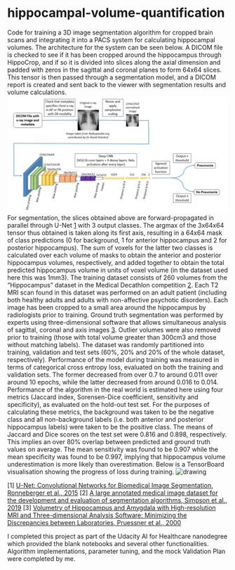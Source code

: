 # hippocampal-volume-quantification

Code for training a 3D image segmentation algorithm for cropped brain scans and integrating it into a PACS system for calculating hippocampal volumes.
The architecture for the system can be seen below. A DICOM file is checked to see if it has been cropped around the hippocampus through HippoCrop, and if so it is divided into slices along the axial dimension and padded with zeros in the sagittal and coronal planes to form 64x64 slices. This tensor is then passed through a segmentation model, and a DICOM report is created and sent back to the viewer with segmentation results and volume calculations.
<img src="https://github.com/callumcanavan/x-ray-pneumonia-detection/blob/main/images/architecture.png" alt="drawing" width="900"/>
For segmentation, the slices obtained above are forward-propagated in parallel through U-Net [1](https://arxiv.org/pdf/1505.04597.pdf) with 3 output classes. The argmax of the 3x64x64 tensor thus obtained is taken along its first axis, resulting in a 64x64 mask of class predictions (0 for background, 1 for anterior hippocampus and 2 for posterior hippocampus). The sum of voxels for the latter two classes is calculated over each volume of masks to obtain the anterior and posterior hippocampus volumes, respectively, and added together to obtain the total predicted hippocampus volume in units of voxel volume (in the dataset used here this was 1mm3). 
The training dataset consists of 260 volumes from the “Hippocampus” dataset in the Medical Decathlon competition [2](https://arxiv.org/pdf/1902.09063.pdf). Each T2 MRI scan found in this dataset was performed on an adult patient (including both healthy adults and adults with non-affective psychotic disorders). Each image has been cropped to a small area around the hippocampus by radiologists prior to training. Ground truth segmentation was performed by experts using three-dimensional software that allows simultaneous analysis of sagittal, coronal and axis images [3](https://www.researchgate.net/publication/12547862_Volumetry_of_Hippocampus_and_Amygdala_with_High-resolution_MRI_and_Three-dimensional_Analysis_Software_Minimizing_the_Discrepancies_between_Laboratories). Outlier volumes were also removed prior to training (those with total volume greater than 300cm3 and those without matching labels).
The dataset was randomly partitioned into training, validation and test sets (60%, 20% and 20% of the whole dataset, respectively). Performance of the model during training was measured in terms of categorical cross entropy loss, evaluated on both the training and validation sets. The former decreased from over 0.7 to around 0.011 over around 10 epochs, while the latter decreased from around 0.016 to 0.014. Performance of the algorithm in the real world is estimated here using four metrics (Jaccard index, Sorensen-Dice coefficient, sensitivity and specificity), as evaluated on the hold-out test set. For the purposes of calculating these metrics, the background was taken to be the negative class and all non-background labels (i.e. both anterior and posterior hippocampus labels) were taken to be the positive class. The means of Jaccard and Dice scores on the test set were 0.816 and 0.898, respectively. This implies an over 80% overlap between predicted and ground truth values on average. The mean sensitivity was found to be 0.907 while the mean specificity was found to be 0.997, implying that hippocampus volume underestimation is more likely than overestimation. 
Below is a TensorBoard visualisation showing the progress of loss during training.
<img src="https://github.com/callumcanavan/x-ray-pneumonia-detection/blob/main/images/loss.png" alt="drawing" width="900"/>

[1] [U-Net: Convolutional Networks for Biomedical Image Segmentation, Ronneberger et al., 2015]( https://arxiv.org/pdf/1505.04597.pdf)
[2] [A large annotated medical image dataset for the development and evaluation of segmentation algorithms, Simpson et al., 2019](https://arxiv.org/pdf/1902.09063.pdf)
[3] [Volumetry of Hippocampus and Amygdala with High-resolution MRI and Three-dimensional Analysis Software: Minimizing the Discrepancies between Laboratories, Pruessner et al., 2000]( https://www.researchgate.net/publication/12547862_Volumetry_of_Hippocampus_and_Amygdala_with_High-resolution_MRI_and_Three-dimensional_Analysis_Software_Minimizing_the_Discrepancies_between_Laboratories)

I completed this project as part of the Udacity AI for Healthcare nanodegree which provided the blank notebooks and several other functionalities. Algorithm implementations, parameter tuning, and the mock Validation Plan were completed by me.